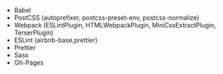 - Babel
- PostCSS (autoprefixer, postcss-preset-env, postcss-normalize)
- Webpack (ESLintPlugin, HTMLWebpackPlugin, MiniCssExtractPlugin, TerserPlugin)
- ESLint (airbnb-base,prettier)
- Prettier
- Sass
- Gh-Pages
